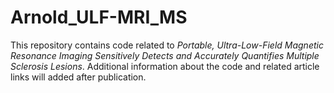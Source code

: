 # Arnold_ULF-MRI_MS
This repository contains code related to _Portable, Ultra-Low-Field Magnetic Resonance Imaging Sensitively Detects and Accurately Quantifies Multiple Sclerosis Lesions_. Additional information about the code and related article links will added after publication.
